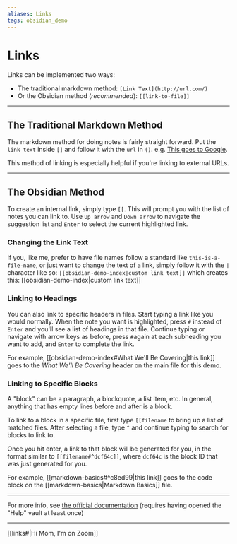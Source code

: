 ```yaml
---
aliases: Links
tags: obsidian_demo
---
```


# Links

Links can be implemented two ways:
- The traditional markdown method: `[Link Text](http://url.com/)`
- Or the Obsidian method (*recommended*): `[[link-to-file]]`

---

## The Traditional Markdown Method

The markdown method for doing notes is fairly straight forward. Put the `link text` inside `[]` and follow it with the `url` in `()`. e.g. [This goes to Google](http://google.com/).

This method of linking is especially helpful if you're linking to external URLs.

---

## The Obsidian Method

To create an internal link, simply type `[[`. This will prompt you with the list of notes you can link to. Use `Up arrow` and `Down arrow` to navigate the suggestion list and `Enter` to select the current highlighted link.

### Changing the Link Text

If you, like me, prefer to have file names follow a standard like `this-is-a-file-name`, or just want to change the text of a link, simply follow it with the `|` character like so: `[[obsidian-demo-index|custom link text]]` which creates this: [[obsidian-demo-index|custom link text]]

### Linking to Headings

You can also link to specific headers in files. Start typing a link like you would normally. When the note you want is highlighted, press `#` instead of `Enter` and you'll see a list of headings in that file. Continue typing or navigate with arrow keys as before, press `#`again at each subheading you want to add, and `Enter` to complete the link.

For example, [[obsidian-demo-index#What We'll Be Covering|this link]] goes to the *What We'll Be Covering* header on the main file for this demo. 

### Linking to Specific Blocks

A "block" can be a paragraph, a blockquote, a list item, etc. In general, anything that has empty lines before and after is a block.

To link to a block in a specific file, first type `[[filename` to bring up a list of matched files. After selecting a file, type `^` and continue typing to search for blocks to link to.

Once you hit enter, a link to that block will be generated for you, in the format similar to `[[filename#^dcf64c]]`, where `dcf64c` is the block ID that was just generated for you.

For example, [[markdown-basics#^c8ed99|this link]] goes to the code block on the [[markdown-basics|Markdown Basics]] file.

---

For more info, see [the official documentation](obsidian://open?vault=Obsidian%20Help&file=How%20to%2FInternal%20link) (requires having opened the "Help" vault at least once)


---

[[links#|Hi Mom, I'm on Zoom]]